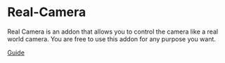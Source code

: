 # Real-Camera
Real Camera is an addon that allows you to control the camera like a real world camera. You are free to use this addon for any purpose you want.

[Guide](https://3d-wolf.com/products/camera.html)
